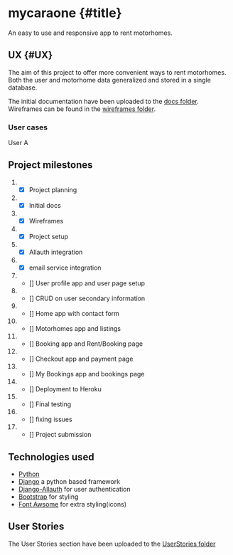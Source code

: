 # mycaraone {#title}

An easy to use and responsive app to rent motorhomes.



## UX {#UX}

The aim of this project to offer more convenient ways to rent motorhomes. Both the user and motorhome data generalized and stored in a single database. 

 The initial documentation have been uploaded to the [docs folder](docs). Wireframes can be found in the [wireframes folder](docs/wireframes).

### User cases

 User A 

## Project milestones

1. - [x] Project planning
2. - [x] Initial docs
3. - [x] Wireframes
4. - [x] Project setup
5. - [x] Allauth integration
6. - [x] email service integration
7. - [] User profile app and user page setup
8. - [] CRUD on user secondary information
9. - [] Home app with contact form
10. - [] Motorhomes app and listings
11. - [] Booking app and Rent/Booking page
12. - [] Checkout app and payment page
13. - [] My Bookings app and bookings page
14.  - [] Deployment to Heroku
15.  - [] Final testing
16.  - [] fixing issues
17.  - [] Project submission 

## Technologies used
- [Python](https://python.org)
- [Django](https://www.djangoproject.com/) a python based framework
- [Django-Allauth](https://django-allauth.readthedocs.io/en/latest/) for user authentication
- [Bootstrap](https://getbootstrap.com/) for styling
- [Font Awsome](https://fontawesome.com/) for extra styling(icons)

## User Stories
The User Stories section have been uploaded to the [UserStories folder](docs/UserStories)